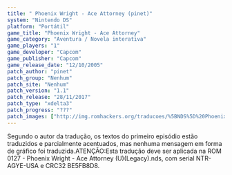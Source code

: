 ```yaml
---
title: " Phoenix Wright - Ace Attorney (pinet)"
system: "Nintendo DS"
platform: "Portátil"
game_title: "Phoenix Wright - Ace Attorney"
game_category: "Aventura / Novela interativa"
game_players: "1"
game_developer: "Capcom"
game_publisher: "Capcom"
game_release_date: "12/10/2005"
patch_author: "pinet"
patch_group: "Nenhum"
patch_site: "Nenhum"
patch_version: "1.1"
patch_release: "28/11/2017"
patch_type: "xdelta3"
patch_progress: "???"
patch_images: ["http://img.romhackers.org/traducoes/%5BNDS%5D%20Phoenix%20Wright%20-%20Ace%20Attorney%20-%20pinet%20-%201.jpg","http://img.romhackers.org/traducoes/%5BNDS%5D%20Phoenix%20Wright%20-%20Ace%20Attorney%20-%20pinet%20-%202.jpg","http://img.romhackers.org/traducoes/%5BNDS%5D%20Phoenix%20Wright%20-%20Ace%20Attorney%20-%20pinet%20-%203.jpg"]
---
```

Segundo o autor da tradução, os textos do primeiro episódio estão traduzidos e parcialmente acentuados, mas nenhuma mensagem em forma de gráfico foi traduzida.ATENÇÃO:Esta tradução deve ser aplicada na ROM 0127 - Phoenix Wright - Ace Attorney (U)(Legacy).nds, com serial NTR-AGYE-USA e CRC32 BE5FB8D8.